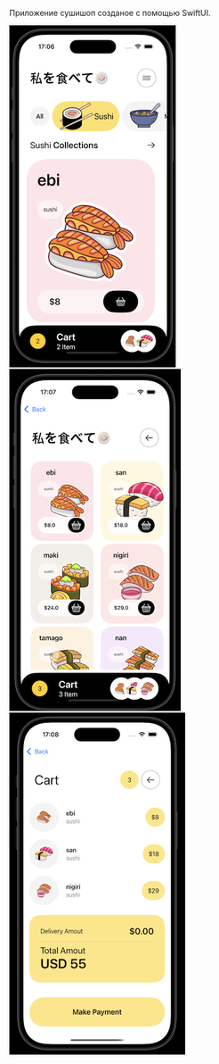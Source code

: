 Приложение сушишоп созданое с помощью SwiftUI.

![скришот 1](https://github.com/Jem1s-git/ShopApp/blob/main/ScreenShot1.png)![скришот 1](https://github.com/Jem1s-git/ShopApp/blob/main/ScrennShot2.png)![скришот 1](https://github.com/Jem1s-git/ShopApp/blob/main/ScreenShot3.png)

